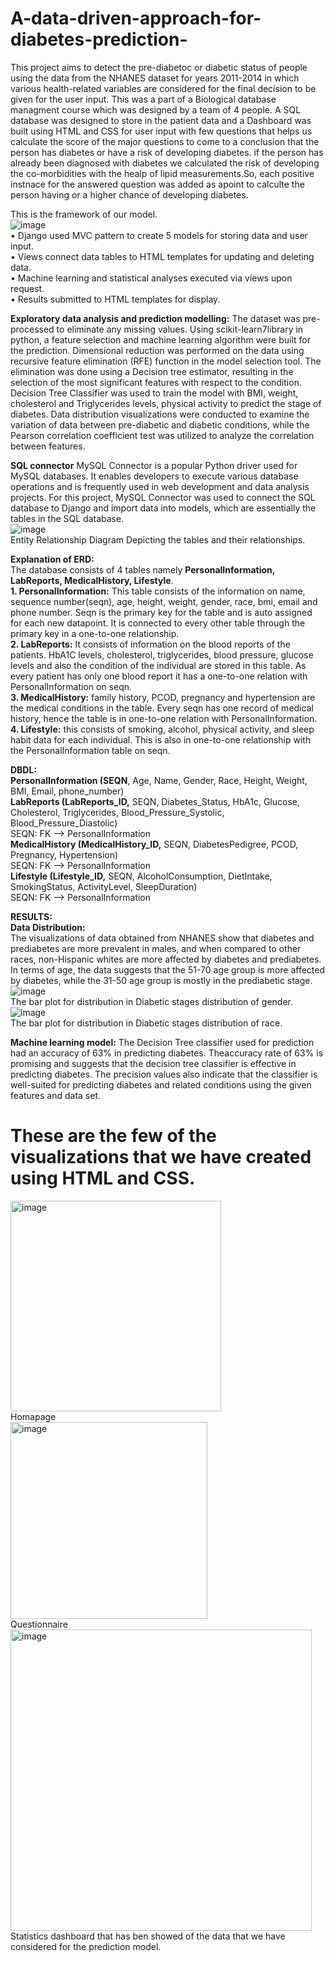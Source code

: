 # A-data-driven-approach-for-diabetes-prediction-

This project aims to detect the pre-diabetoc or diabetic status of people using the data from the NHANES dataset for years 2011-2014 in which various health-related variables are considered for the final decision to be given for the user input. This was a part of a Biological database managment course which was designed by a team of 4 people. A SQL database was designed to store in the patient data and a Dashboard was built using HTML and CSS for user input with few questions that helps us calculate the score of the major questions to come to a conclusion that the person has diabetes or have a risk of developing diabetes. if the person has already been diagnosed with diabetes we calculated the risk of developing the co-morbidities with the healp of lipid measurements.So, each positive instnace for the answered question was added as apoint to calculte the person having or a higher chance of developing diabetes.<br>

This is the framework of our model.<br>
![image](https://github.com/Anube9/A-data-driven-approach-for-diabetes-prediction-/assets/112353734/58696f69-d9cb-43a1-80fb-6f64f4346817)<br>
• Django used MVC pattern to create 5 models for storing data and user input.<br>
• Views connect data tables to HTML templates for updating and deleting data.<br>
• Machine learning and statistical analyses executed via views upon request.<br>
• Results submitted to HTML templates for display.<br>

**Exploratory data analysis and prediction modelling:** The dataset was pre-processed to eliminate any missing values. Using scikit-learn7library in python, a feature selection and machine learning algorithm were built for the prediction. Dimensional reduction was performed on the data using recursive feature elimination (RFE) function in the model selection tool. The elimination was done using a Decision tree estimator, resulting in the selection of the most significant features with respect to the condition. Decision Tree Classifier was used to train the model with BMI, weight, cholesterol and Triglycerides levels, physical activity to predict the stage of diabetes. Data distribution visualizations were conducted to examine the variation of data between pre-diabetic and diabetic conditions, while the Pearson correlation coefficient test was utilized to analyze the correlation between features.<br>

**SQL connector**
MySQL Connector is a popular Python driver used for MySQL databases. It enables developers to execute various database operations and is frequently used in web development and data analysis projects. For this project, MySQL Connector was used to connect the SQL database to Django and import data into models,
which are essentially the tables in the SQL database.<br>
![image](https://github.com/Anube9/A-data-driven-approach-for-diabetes-prediction-/assets/112353734/5fce57ed-fa1d-470a-9ee2-b0d1fdb6df2c)<br>
Entity Relationship Diagram Depicting the tables and their relationships.<br>

**Explanation of ERD:** <br>
The database consists of 4 tables namely **PersonalInformation, LabReports, MedicalHistory, Lifestyle**.<br>
**1. PersonalInformation:** This table consists of the information on name, sequence number(seqn), age,
height, weight, gender, race, bmi, email and phone number. Seqn is the primary key for the table and is auto assigned for each new datapoint. It is connected to every other table through the primary key in a one-to-one relationship.<br>
**2. LabReports:** It consists of information on the blood reports of the patients. HbA1C levels, cholesterol, triglycerides, blood pressure, glucose levels and also the condition of the individual are stored in this table. As every patient has only one blood report it has a one-to-one relation with
PersonalInformation on seqn.<br>
**3. MedicalHistory:** family history, PCOD, pregnancy and hypertension are the medical conditions in the table. Every seqn has one record of medical history, hence the table is in one-to-one relation with PersonalInformation.<br>
**4. Lifestyle:** this consists of smoking, alcohol, physical activity, and sleep habit data for each individual. This is also in one-to-one relationship with the PersonalInformation table on seqn.<br>

**DBDL:** <br>
**PersonalInformation (SEQN**, Age, Name, Gender, Race, Height, Weight, BMI, Email, phone_number)<br>
**LabReports (LabReports_ID,** SEQN, Diabetes_Status, HbA1c, Glucose, Cholesterol, Triglycerides,
Blood_Pressure_Systolic, Blood_Pressure_Diastolic)<br>
SEQN: FK —-> PersonalInformation<br>
**MedicalHistory (MedicalHistory_ID,** SEQN, DiabetesPedigree, PCOD, Pregnancy, Hypertension)<br>
SEQN: FK —-> PersonalInformation<br>
**Lifestyle (Lifestyle_ID,** SEQN, AlcoholConsumption, DietIntake, SmokingStatus, ActivityLevel,
SleepDuration)<br>
SEQN: FK —-> PersonalInformation<br>

**RESULTS:** <br>
**Data Distribution:** <br>
The visualizations of data obtained from NHANES show that diabetes and prediabetes are more prevalent in males, and when compared to other races, non-Hispanic whites are more affected by diabetes and prediabetes. In terms of age, the data suggests that the 51-70 age group is more affected by diabetes, while
the 31-50 age group is mostly in the prediabetic stage.<br>
![image](https://github.com/Anube9/A-data-driven-approach-for-diabetes-prediction-/assets/112353734/15dbfa97-0984-4af6-b61e-7d9cd09514e3)<br>
The bar plot for distribution in Diabetic stages distribution of gender.<br>
![image](https://github.com/Anube9/A-data-driven-approach-for-diabetes-prediction-/assets/112353734/c7689760-c02f-4dff-9f2a-ccd7e3ec6642)<br>
The bar plot for distribution in Diabetic stages distribution of race.<br>

**Machine learning model:**
The Decision Tree classifier used for prediction had an accuracy of 63% in predicting diabetes. Theaccuracy rate of 63% is promising and suggests that the decision tree classifier is effective in predicting diabetes. The precision values also indicate that the classifier is well-suited for predicting diabetes and
related conditions using the given features and data set.<br>

# These are the few of the visualizations that we have created using HTML and CSS.
<img width="337" alt="image" src="https://github.com/Anube9/A-data-driven-approach-for-diabetes-prediction-/assets/112353734/998dc5eb-303e-45a6-9f9d-49808fd2ffdc"><br>
Homapage<br>
<img width="315" alt="image" src="https://github.com/Anube9/A-data-driven-approach-for-diabetes-prediction-/assets/112353734/cc828aa2-8dd1-45d0-8382-4afcfcf6b9f1"><br>
Questionnaire<br>
<img width="482" alt="image" src="https://github.com/Anube9/A-data-driven-approach-for-diabetes-prediction-/assets/112353734/ac6ca083-5a06-4402-afc4-91720034e1e5"><br>
Statistics dashboard that has ben showed of the data that we have considered for the prediction model.<br>





